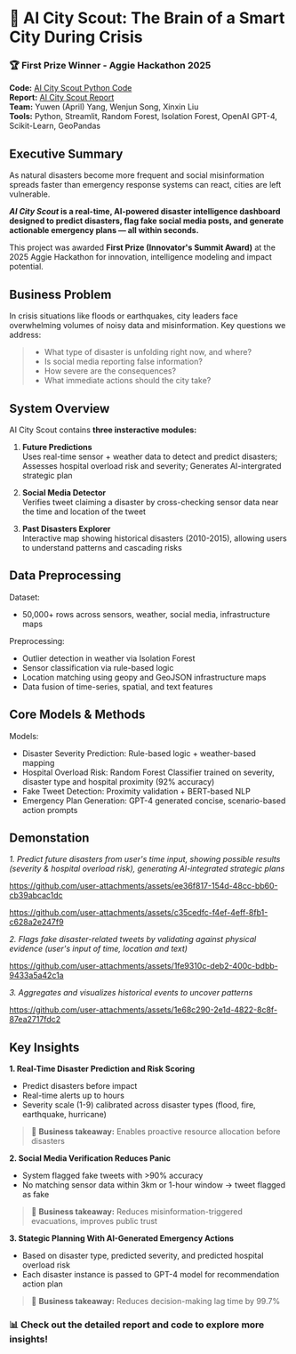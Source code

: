 # 🌆 AI City Scout: The Brain of a Smart City During Crisis
  
### 🏆 First Prize Winner - Aggie Hackathon 2025

**Code:** [AI City Scout Python Code](https://github.com/YuwenAprilYang/Projects/blob/e165f48097d6a0c21692e55a89084e25b9a965e1/AI%20City%20Scout/app.py)  
**Report:** [AI City Scout Report](https://github.com/YuwenAprilYang/Projects/blob/b7e11fb1c320ab7ea49785cd6cf2bc56b0d2d94e/AI%20City%20Scout/AI%20City%20Scout%20Report.pdf)  
**Team:** Yuwen (April) Yang, Wenjun Song, Xinxin Liu  
**Tools:** Python, Streamlit, Random Forest, Isolation Forest, OpenAI GPT-4, Scikit-Learn, GeoPandas  

## Executive Summary
As natural disasters become more frequent and social misinformation spreads faster than emergency response systems can react, cities are left vulnerable.  
  
**_AI City Scout_ is a real-time, AI-powered disaster intelligence dashboard designed to predict disasters, flag fake social media posts, and generate actionable emergency plans — all within seconds.**  
  
This project was awarded **First Prize (Innovator's Summit Award)** at the 2025 Aggie Hackathon for innovation, intelligence modeling and impact potential.

## Business Problem
In crisis situations like floods or earthquakes, city leaders face overwhelming volumes of noisy data and misinformation. Key questions we address:  
> - What type of disaster is unfolding right now, and where?  
> - Is social media reporting false information?  
> - How severe are the consequences?  
> - What immediate actions should the city take?

## System Overview
AI City Scout contains **three insteractive modules:**
1. **Future Predictions**  
Uses real-time sensor + weather data to detect and predict disasters; Assesses hospital overload risk and severity; Generates AI-intergrated strategic plan
  
2. **Social Media Detector**  
Verifies tweet claiming a disaster by cross-checking sensor data near the time and location of the tweet
  
3. **Past Disasters Explorer**  
Interactive map showing historical disasters (2010-2015), allowing users to understand patterns and cascading risks

## Data Preprocessing
Dataset: 
- 50,000+ rows across sensors, weather, social media, infrastructure maps  
  
Preprocessing:  
- Outlier detection in weather via Isolation Forest
- Sensor classification via rule-based logic
- Location matching using geopy and GeoJSON infrastructure maps
- Data fusion of time-series, spatial, and text features  

## Core Models & Methods
Models:  
- Disaster Severity Prediction: Rule-based logic + weather-based mapping
- Hospital Overload Risk: Random Forest Classifier trained on severity, disaster type and hospital proximity (92% accuracy)
- Fake Tweet Detection: Proximity validation + BERT-based NLP
- Emergency Plan Generation: GPT-4 generated concise, scenario-based action prompts

## Demonstation
_1. Predict future disasters from user's time input, showing possible results (severity & hospital overload risk), generating AI-integrated strategic plans_  

https://github.com/user-attachments/assets/ee36f817-154d-48cc-bb60-cb39abcac1dc


https://github.com/user-attachments/assets/c35cedfc-f4ef-4eff-8fb1-c628a2e247f9
  
_2. Flags fake disaster-related tweets by validating against physical evidence (user's input of time, location and text)_  

https://github.com/user-attachments/assets/1fe9310c-deb2-400c-bdbb-9433a5a42c1a
  
_3. Aggregates and visualizes historical events to uncover patterns_  

https://github.com/user-attachments/assets/1e68c290-2e1d-4822-8c8f-87ea2717fdc2

## Key Insights
**1. Real-Time Disaster Prediction and Risk Scoring**
- Predict disasters before impact
- Real-time alerts up to hours
- Severity scale (1-9) calibrated across disaster types (flood, fire, earthquake, hurricane)
> 📌 **Business takeaway:** Enables proactive resource allocation before disasters  

**2. Social Media Verification Reduces Panic**
- System flagged fake tweets with >90% accuracy
- No matching sensor data within 3km or 1-hour window -> tweet flagged as fake
> 📌 **Business takeaway:** Reduces misinformation-triggered evacuations, improves public trust  

**3. Stategic Planning With AI-Generated Emergency Actions**
- Based on disaster type, predicted severity, and predicted hospital overload risk
- Each disaster instance is passed to GPT-4 model for recommendation action plan
> 📌 **Business takeaway:** Reduces decision-making lag time by 99.7%


### 📊 Check out the detailed report and code to explore more insights!
